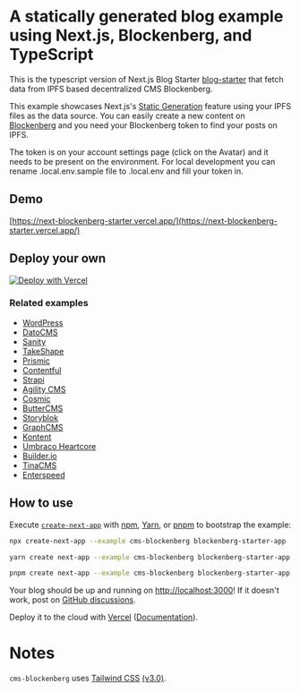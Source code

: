 # A statically generated blog example using Next.js, Blockenberg, and TypeScript

This is the typescript version of Next.js Blog Starter [blog-starter](https://github.com/vercel/next.js/tree/canary/examples/blog-starter) that fetch data from IPFS based decentralized CMS Blockenberg.

This example showcases Next.js's [Static Generation](https://nextjs.org/docs/basic-features/pages) feature using your IPFS files as the data source. You can easily create a new content on [Blockenberg](https://blockenberg.fission.app) and you need your Blockenberg token to find your posts on IPFS.

The token is on your account settings page (click on the Avatar) and it needs to be present on the environment. For local development you can rename .local.env.sample file to .local.env and fill your token in.

## Demo

[https://next-blockenberg-starter.vercel.app/](https://next-blockenberg-starter.vercel.app/)

## Deploy your own

[![Deploy with Vercel](https://vercel.com/button)](https://vercel.com/new/git/external?repository-url=https://github.com/vercel/next.js/tree/canary/examples/cms-blockenberg&project-name=cms-blockenberg&repository-name=cms-blockenberg)

### Related examples

- [WordPress](/examples/cms-wordpress)
- [DatoCMS](/examples/cms-datocms)
- [Sanity](/examples/cms-sanity)
- [TakeShape](/examples/cms-takeshape)
- [Prismic](/examples/cms-prismic)
- [Contentful](/examples/cms-contentful)
- [Strapi](/examples/cms-strapi)
- [Agility CMS](/examples/cms-agilitycms)
- [Cosmic](/examples/cms-cosmic)
- [ButterCMS](/examples/cms-buttercms)
- [Storyblok](/examples/cms-storyblok)
- [GraphCMS](/examples/cms-graphcms)
- [Kontent](/examples/cms-kontent)
- [Umbraco Heartcore](/examples/cms-umbraco-heartcore)
- [Builder.io](/examples/cms-builder-io)
- [TinaCMS](/examples/cms-tina/)
- [Enterspeed](/examples/cms-enterspeed)

## How to use

Execute [`create-next-app`](https://github.com/vercel/next.js/tree/canary/packages/create-next-app) with [npm](https://docs.npmjs.com/cli/init), [Yarn](https://yarnpkg.com/lang/en/docs/cli/create/), or [pnpm](https://pnpm.io) to bootstrap the example:

```bash
npx create-next-app --example cms-blockenberg blockenberg-starter-app
```

```bash
yarn create next-app --example cms-blockenberg blockenberg-starter-app
```

```bash
pnpm create next-app --example cms-blockenberg blockenberg-starter-app
```

Your blog should be up and running on [http://localhost:3000](http://localhost:3000)! If it doesn't work, post on [GitHub discussions](https://github.com/vercel/next.js/discussions).

Deploy it to the cloud with [Vercel](https://vercel.com/new?utm_source=github&utm_medium=readme&utm_campaign=next-example) ([Documentation](https://nextjs.org/docs/deployment)).

# Notes

`cms-blockenberg` uses [Tailwind CSS](https://tailwindcss.com) [(v3.0)](https://tailwindcss.com/blog/tailwindcss-v3).
